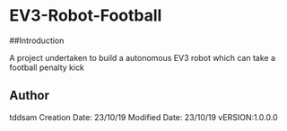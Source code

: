 # EV3-Robot-Football
##Introduction

A project undertaken to build a autonomous EV3 robot which can take a football penalty kick












## Author
tddsam
Creation Date: 23/10/19
Modified Date: 23/10/19
vERSION:1.0.0.0